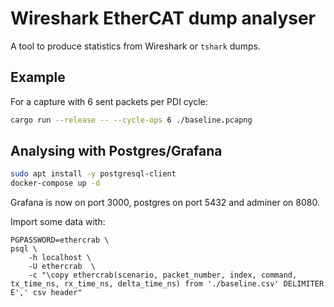 # Wireshark EtherCAT dump analyser

A tool to produce statistics from Wireshark or `tshark` dumps.

## Example

For a capture with 6 sent packets per PDI cycle:

```bash
cargo run --release -- --cycle-ops 6 ./baseline.pcapng
```

## Analysing with Postgres/Grafana

```bash
sudo apt install -y postgresql-client
docker-compose up -d
```

Grafana is now on port 3000, postgres on port 5432 and adminer on 8080.

Import some data with:

```
PGPASSWORD=ethercrab \
psql \
    -h localhost \
    -U ethercrab  \
    -c "\copy ethercrab(scenario, packet_number, index, command, tx_time_ns, rx_time_ns, delta_time_ns) from './baseline.csv' DELIMITER E',' csv header"
```
